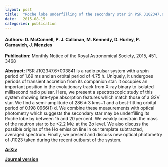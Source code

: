 ```yaml
---
layout: post
title:  "Roche lobe underfilling of the secondary star in PSR J102347.6+003841?"
date:   2015-08-15
categories: publication
---
```


#### **Authors:** O. McConnell, P. J. Callanan, M. Kennedy, D. Hurley, P. Garnavich, J. Menzies
**Publication:** Monthly Notice of the Royal Astronomical Society, 2015, 451, 3468

**Abstract:**
PSR J102347.6+003841 is a radio pulsar system with a spin period of 1.69 ms and an orbital period of 4.75 h. Uniquely, it undergoes periods of transient accretion from its companion star: it occupies an important position in the evolutionary track from X-ray binary to isolated millisecond radio pulsar. Here, we present a spectroscopic study of this system showing late-type absorption features which match those of a G2V star. We find a semi-amplitude of 286 ± 3 kms−1 and a best-fitting orbital period of 0.198 0966(1) d. We combine these measurements with optical photometry which suggests the secondary star may be underfilling its Roche lobe by between 15 and 20 per cent. We weakly constrain the mass of the neutron star to be ≤2.2 M⊙ at the 2σ level. We also discuss the possible origins of the Hα emission line in our template subtracted, averaged spectrum. Finally, we present and discuss new optical photometry of J1023 taken during the recent outburst of the system.

**[ArXiv](http://arxiv.org/abs/1507.07710)**

**[Journal version](http://mnras.oxfordjournals.org/content/451/4/3468)**
